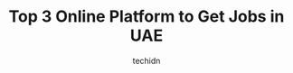 ---
layout: ampstory
image: https://i0.wp.com/ws.aproinov.com/wp-content/uploads/2025/02/Cover-Online-Platform-to-Get-Jobs-in-UAE.jpg?resize=720,1280
author: techidn
featured: true
description: Through top online platforms the UAE becomes more accessible for job seekers to connect with employers. Here are the top three.
title: Top 3 Online Platform to Get Jobs in UAE
cover:
   title: Top 3 Online Platform to Get Jobs in UAE
   subtitle: 
   background: https://ws.aproinov.com/wp-content/uploads/2025/02/Cover-Online-Platform-to-Get-Jobs-in-UAE.jpg

pages:
 - layout: thirds
   top: <h1>1. Bayt</h1>
   middle: "<p>Your gateway to thousands of career opportunities across the Middle East. Where ambition meets possibility.</p>"
   background: https://scontent.fcgk9-1.fna.fbcdn.net/v/t39.30808-6/475267254_958308453108934_792301114472569860_n.jpg?_nc_cat=110&ccb=1-7&_nc_sid=cc71e4&_nc_ohc=j9BS7K970h4Q7kNvgE1Y6Jr&_nc_oc=Adhczm0HA9fB9dowytnkSEaMo9V7NAg-vo-gMm8ntXlKXqTgUL8YjzYzdyoYjuq5F5VVMsZ85RtqhuPsAQWvbiMz&_nc_zt=23&_nc_ht=scontent.fcgk9-1.fna&_nc_gid=AN9TPT_sL7zqDM1g0uHR0rj&oh=00_AYBaKF0oT0S9RsqCb9R8uPjfgBHQym3quY8aTWcZK7wBYw&oe=67C330E4
   backgroundblur: true
   textcolor: "#ffffff"
 - layout: thirds
   top: <h1>2. LinkedIn</h1>
   middle: "<p>The professional network where great companies find great talent. Your next career move is waiting.</p>"
   background: https://content.linkedin.com/content/dam/me/members/en-us/uae-pp/UAE-PP_SocialShare-1200-x-630.jpg
   backgroundblur: true
   textcolor: "#ffffff"
 - layout: thirds
   top: <h1>3. Naukrigulf</h1>
   middle: "<p>The Gulfs premier job marketplace. Connecting talented professionals with the regions top employers daily.</p>"
   background: https://cdn6.aptoide.com/imgs/c/0/5/c053a36040b56b6e91ac822f067dca23_fgraphic.jpg
   backgroundblur: true
   textcolor: "#ffffff"
 - layout: thirds
   top: <h1>UAEs Top Career Gateways</h1>
   middle: "<p>These online platforms present job seekers with the most attractive career possibilities in the United Arab Emirates.</p>"
   background: https://worldpeoplesolutions.org/wp-content/uploads/2024/02/Why-Choose-a-Job-in-UAE.jpg
   backgroundblur: true
   textcolor: "#ffffff"
   cta:
      link: https://x.com/uaemoney_ae

---